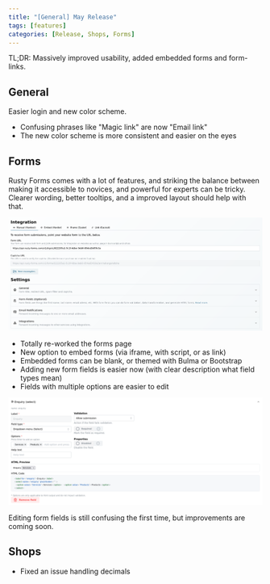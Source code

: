 ```yaml
---
title: "[General] May Release"
tags: [features]
categories: [Release, Shops, Forms]
---
```


TL;DR: Massively improved usability, added embedded forms and form-links.

## General

Easier login and new color scheme.

- Confusing phrases like "Magic link" are now "Email link"
- The new color scheme is more consistent and easier on the eyes

## Forms

Rusty Forms comes with a lot of features, and striking the balance between making it accessible to novices, and powerful for experts can be tricky. Clearer wording, better tooltips, and a improved layout should help with that.

![Rusty Forms - Revised Form Settings](/assets/images/2025-05-15-may-release-form-page.png)

- Totally re-worked the forms page
- New option to embed forms (via iframe, with script, or as link)
- Embedded forms can be blank, or themed with Bulma or Bootstrap
- Adding new form fields is easier now (with clear description what field types mean)
- Fields with multiple options are easier to edit

![Rusty Forms - Revised Fields with Multiple Options](/assets/images/2025-05-15-may-release-form-page-multiple-options.png)

Editing form fields is still confusing the first time, but improvements are coming soon.

## Shops

- Fixed an issue handling decimals